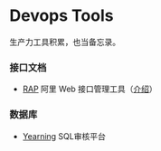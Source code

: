 
# Devops Tools

生产力工具积累，也当备忘录。

### 接口文档

- [RAP](https://github.com/thx/RAP) 阿里 Web 接口管理工具（[介绍](https://thx.github.io/RAP/index_zh.html)）

### 数据库

- [Yearning](https://github.com/cookieY/Yearning) SQL审核平台
